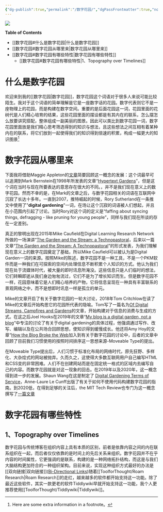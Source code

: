 ```yaml
---
{"dg-publish":true,"permalink":"/数字花园/","dgPassFrontmatter":true,"noteIcon":"1","created":"2023-05-27T22:43:08.559+08:00","updated":"2023-05-28T20:57:33.741+08:00"}
---
```





![](http://photo-robin.oss-cn-beijing.aliyuncs.com/img/2023-05-27-124614.jpg)

**Table of Contents**

- [[数字花园#什么是数字花园\|什么是数字花园]]
- [[数字花园#数字花园从哪里来\|数字花园从哪里来]]
- [[数字花园#数字花园有哪些特性\|数字花园有哪些特性]]
	- [[数字花园#数字花园有哪些特性\|1、Topography over Timelines]]



# 什么是数字花园

欢迎来到我的[[数字花园\|数字花园]]，数字花园这个词语对于很多人来说可能比较陌生。我对于这个词语的简单理解是它是一座数字话的花园。数字代表则它不是一座物理上的花园，而是构建在数字空间。重要的是后面花园这一词，花园里面的花树代是人们精心培育的结果，这些花园里面的摆设都是有其内在的联系，怎么摆怎么放要讲究搭配，整体组成一副美丽的图景。因此可以类比到数字花园一词，数字花园里面放是我们精心思考筛选得到的知识与想法，且这些想法之间互相有着某种内在的联系，将它们放到一起使得我们的知识得到倍速的积累，构成一幅更大的知识图景[^1]

# 数字花园从哪里来

下面我将借助Maggie Appleton的[文章](https://maggieappleton.com/garden-history)简要回顾这一概念的发展：这个词最早可以追溯到Mark Bernstein在1998年所发表的文章“[Hypertext Gardens](http://www.eastgate.com/garden/Enter.html)”，但是这个词在当时与现在所要表达的意思存在很大的不同。，并不是我们现在意义上的数字花园。然而不幸的是，在Mark的文章之后，与数字花园相关的词语在互联网中沉寂了长达十多年。一直到2007，推特崛起的时候，Rory Sutherland在一条推文中使用了"**digital gardening**"一词，在场让这个沉寂的词语被人们想起，并且在小范围内引起了讨论。当时Rory对这个词的定义是“faffing about syncing things, defragging - like pruning for young people”，同样与我们现在所谈的存在一定差别。

真正的黎明出现在2015年Mike Caufield在Digital Learning Research Network所做的一场演讲“[The Garden and the Stream: a Technopastoral](https://www.youtube.com/watch?v=ckv_CjyKyZY&feature=emb_logo)，后来以一篇文章“[The Garden and the Stream: A Technopastoral](https://hapgood.us/2015/10/17/the-garden-and-the-stream-a-technopastoral/)”的形式发表，为我们理解现在意义上的数字花园奠定了基础，所以Mike Caufield可以被认为是Digital Garden一词的来源。按照Mike的陈述，数字花园不是一种工具，不是一个PKM软件而是一种我们在可探索的空间内处理信息不断积累个人知识的方式。他认为我们现在处于流媒体时代，被大量的即时讯息所淹没。这些信息只是人们临时的想法，它们转瞬即逝从我们身边匆匆流过，它们不是为了增长知识而生。但是数字花园不一样，花园意味着它是人们精心培养的产物，它将信息呈现在一种具有丰富联系的景观网络之中，而不是想即时讯息一样是孤立的单元。

Mike的文章开启了有关于数字花园的一轮大讨论，2018年Tom Critchlow在读了Mike的文章后开始构思它的花园所代表的隐喻。Tom写了一篇名为[Of Digital Streams, Campfires and Gardens](https://tomcritchlow.com/2018/10/10/of-gardens-and-wikis/)的文章，开始构建对于信息的消费与生成的方式。在这之后Joel Hooks在2019年的文章“[My blog is a digital garden, not a blog](https://joelhooks.com/digital-garden)“中专注的讨论了有关于digital gardening的具体过程，他强调通过写作、改写、编辑以及在公共场合回顾思想，使知识得到缓慢成长。他还将Amy Hoy的文章“[How the Blog Broke the Web](https://stackingthebricks.com/how-blogs-broke-the-web/)加入到有关于数字花园的讨论中，后者的文章中回顾了目前我们习惯使用的按照时间排序这一思想来源-Moveable Type的提出。

在Moveable Type提出后，人们习惯于标准化布局的网络时代，原先狂野、多样化、大杂烩式的网站被抛弃。久而久之，这使得大多数互联网用户自己编写HTML和CSS变的非常困难。人们不在创建网站而是在固定统一格式的区域内去编写自己的内容。而数字花园就是对这一现象的回击。在2019年以及2020年，这一概念得到进一步的发展。Shaun Wang在这是制定了 [Digital Gardening Terms of Service](https://www.swyx.io/digital-garden-tos/)，Anne-Laure Le Cunff出版了有关于如何不使用代码构建数字花园的指南。到2020低，在得到足够的关注后，the MIT Tech Review也专门为这一概念撰写了[一篇文章](https://www.technologyreview.com/2020/09/03/1007716/digital-gardens-let-you-cultivate-your-own-little-bit-of-the-internet/)
# 数字花园有哪些特性

## 1、Topography over Timelines

数字花园与传统博客在组织内容上具有本质的区别，前者是依靠内容之间的内在联系组织在一起，而后者仅仅依靠的是时间上的先后关系来组织。数字花园并不在乎内容的时间属性，它更强调的是联系，构建的是一种网络拓扑结构，而这是与我们大脑结构更加符合的一种组织架构。目前来说，实现这种组织方式最好的办法是[[双向链接\|双向链接]]([Bi-Directional Links](https://maggieappleton.com/bidirectionals))随着[[ToolforThought/Roam Research\|Roam Research]]的走红，越来越多的软件都开始支持这一功能。除了最近这些软件，其实一款更老的软件Tiddlywiki早就开始支持这一功能，我个人更推荐使用[[ToolforThought/Tiddlywiki\|Tiddlywiki]]。

[^1]: Here are some extra information in a footnote。
